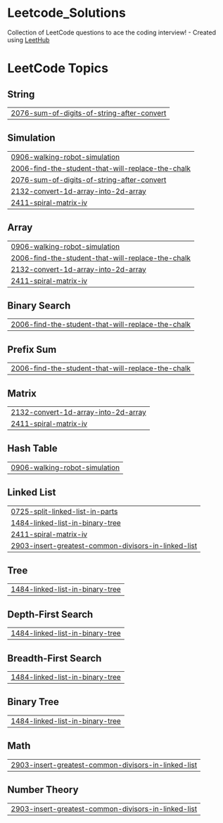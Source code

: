 # Leetcode_Solutions
Collection of LeetCode questions to ace the coding interview! - Created using [LeetHub](https://github.com/QasimWani/LeetHub)

<!---LeetCode Topics Start-->
# LeetCode Topics
## String
|  |
| ------- |
| [2076-sum-of-digits-of-string-after-convert](https://github.com/avnee-gy/Leetcode_Solutions/tree/master/2076-sum-of-digits-of-string-after-convert) |
## Simulation
|  |
| ------- |
| [0906-walking-robot-simulation](https://github.com/avnee-gy/Leetcode_Solutions/tree/master/0906-walking-robot-simulation) |
| [2006-find-the-student-that-will-replace-the-chalk](https://github.com/avnee-gy/Leetcode_Solutions/tree/master/2006-find-the-student-that-will-replace-the-chalk) |
| [2076-sum-of-digits-of-string-after-convert](https://github.com/avnee-gy/Leetcode_Solutions/tree/master/2076-sum-of-digits-of-string-after-convert) |
| [2132-convert-1d-array-into-2d-array](https://github.com/avnee-gy/Leetcode_Solutions/tree/master/2132-convert-1d-array-into-2d-array) |
| [2411-spiral-matrix-iv](https://github.com/avnee-gy/Leetcode_Solutions/tree/master/2411-spiral-matrix-iv) |
## Array
|  |
| ------- |
| [0906-walking-robot-simulation](https://github.com/avnee-gy/Leetcode_Solutions/tree/master/0906-walking-robot-simulation) |
| [2006-find-the-student-that-will-replace-the-chalk](https://github.com/avnee-gy/Leetcode_Solutions/tree/master/2006-find-the-student-that-will-replace-the-chalk) |
| [2132-convert-1d-array-into-2d-array](https://github.com/avnee-gy/Leetcode_Solutions/tree/master/2132-convert-1d-array-into-2d-array) |
| [2411-spiral-matrix-iv](https://github.com/avnee-gy/Leetcode_Solutions/tree/master/2411-spiral-matrix-iv) |
## Binary Search
|  |
| ------- |
| [2006-find-the-student-that-will-replace-the-chalk](https://github.com/avnee-gy/Leetcode_Solutions/tree/master/2006-find-the-student-that-will-replace-the-chalk) |
## Prefix Sum
|  |
| ------- |
| [2006-find-the-student-that-will-replace-the-chalk](https://github.com/avnee-gy/Leetcode_Solutions/tree/master/2006-find-the-student-that-will-replace-the-chalk) |
## Matrix
|  |
| ------- |
| [2132-convert-1d-array-into-2d-array](https://github.com/avnee-gy/Leetcode_Solutions/tree/master/2132-convert-1d-array-into-2d-array) |
| [2411-spiral-matrix-iv](https://github.com/avnee-gy/Leetcode_Solutions/tree/master/2411-spiral-matrix-iv) |
## Hash Table
|  |
| ------- |
| [0906-walking-robot-simulation](https://github.com/avnee-gy/Leetcode_Solutions/tree/master/0906-walking-robot-simulation) |
## Linked List
|  |
| ------- |
| [0725-split-linked-list-in-parts](https://github.com/avnee-gy/Leetcode_Solutions/tree/master/0725-split-linked-list-in-parts) |
| [1484-linked-list-in-binary-tree](https://github.com/avnee-gy/Leetcode_Solutions/tree/master/1484-linked-list-in-binary-tree) |
| [2411-spiral-matrix-iv](https://github.com/avnee-gy/Leetcode_Solutions/tree/master/2411-spiral-matrix-iv) |
| [2903-insert-greatest-common-divisors-in-linked-list](https://github.com/avnee-gy/Leetcode_Solutions/tree/master/2903-insert-greatest-common-divisors-in-linked-list) |
## Tree
|  |
| ------- |
| [1484-linked-list-in-binary-tree](https://github.com/avnee-gy/Leetcode_Solutions/tree/master/1484-linked-list-in-binary-tree) |
## Depth-First Search
|  |
| ------- |
| [1484-linked-list-in-binary-tree](https://github.com/avnee-gy/Leetcode_Solutions/tree/master/1484-linked-list-in-binary-tree) |
## Breadth-First Search
|  |
| ------- |
| [1484-linked-list-in-binary-tree](https://github.com/avnee-gy/Leetcode_Solutions/tree/master/1484-linked-list-in-binary-tree) |
## Binary Tree
|  |
| ------- |
| [1484-linked-list-in-binary-tree](https://github.com/avnee-gy/Leetcode_Solutions/tree/master/1484-linked-list-in-binary-tree) |
## Math
|  |
| ------- |
| [2903-insert-greatest-common-divisors-in-linked-list](https://github.com/avnee-gy/Leetcode_Solutions/tree/master/2903-insert-greatest-common-divisors-in-linked-list) |
## Number Theory
|  |
| ------- |
| [2903-insert-greatest-common-divisors-in-linked-list](https://github.com/avnee-gy/Leetcode_Solutions/tree/master/2903-insert-greatest-common-divisors-in-linked-list) |
<!---LeetCode Topics End-->